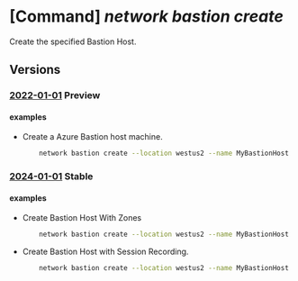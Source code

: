 # [Command] _network bastion create_

Create the specified Bastion Host.

## Versions

### [2022-01-01](/Resources/mgmt-plane/L3N1YnNjcmlwdGlvbnMve30vcmVzb3VyY2Vncm91cHMve30vcHJvdmlkZXJzL21pY3Jvc29mdC5uZXR3b3JrL2Jhc3Rpb25ob3N0cy97fQ==/2022-01-01.xml) **Preview**

<!-- mgmt-plane /subscriptions/{}/resourcegroups/{}/providers/microsoft.network/bastionhosts/{} 2022-01-01 -->

#### examples

- Create a Azure Bastion host machine.
    ```bash
        network bastion create --location westus2 --name MyBastionHost --public-ip-address MyPublicIpAddress --resource-group MyResourceGroup --vnet-name MyVnet
    ```

### [2024-01-01](/Resources/mgmt-plane/L3N1YnNjcmlwdGlvbnMve30vcmVzb3VyY2Vncm91cHMve30vcHJvdmlkZXJzL21pY3Jvc29mdC5uZXR3b3JrL2Jhc3Rpb25ob3N0cy97fQ==/2024-01-01.xml) **Stable**

<!-- mgmt-plane /subscriptions/{}/resourcegroups/{}/providers/microsoft.network/bastionhosts/{} 2024-01-01 -->

#### examples

- Create Bastion Host With Zones
    ```bash
        network bastion create --location westus2 --name MyBastionHost --public-ip-address MyPublicIpAddress --resource-group MyResourceGroup --vnet-name MyVnet --zones 1 2 3
    ```

- Create Bastion Host with Session Recording.
    ```bash
        network bastion create --location westus2 --name MyBastionHost --public-ip-address MyPublicIpAddress --resource-group MyResourceGroup --vnet-name MyVnet --zones 1 2 3 --sku Premium --session-recording
    ```

